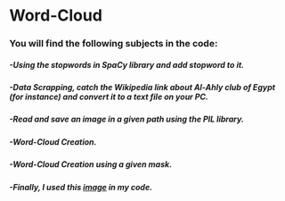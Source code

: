 # Word-Cloud

### You will find the following subjects in the code:
##### -Using the stopwords in SpaCy library and add stopword to it.
##### -Data Scrapping, catch the Wikipedia link about Al-Ahly club of Egypt (for instance) and convert it to a text file on your PC.
##### -Read and save an image in a given path using the PIL library.
##### -Word-Cloud Creation.
##### -Word-Cloud Creation using a given mask.
##### -Finally, I used this [image](https://www.google.com/search?q=heart%20silhouette&tbm=isch&tbs=isz:l&hl=en&sa=X&ved=0CAIQpwVqFwoTCPjuucq-yPYCFQAAAAAdAAAAABAS&biw=1349&bih=568#imgrc=6nyAO1x7DjI5DM) in my code.
